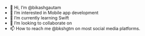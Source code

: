 - 👋 Hi, I’m @bikashgautam
- 👀 I’m interested in Mobile app development
- 🌱 I’m currently learning Swift 
- 💞️ I’m looking to collaborate on 
- 📫 How to reach me @bkshgtm on most social media platforms.

<!---
bikash098/bikash098 is a ✨ special ✨ repository because its `README.md` (this file) appears on your GitHub profile.
You can click the Preview link to take a look at your changes.
--->
